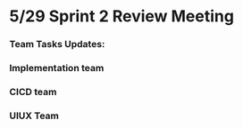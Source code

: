 # 5/29 Sprint 2 Review Meeting

### Team Tasks Updates:

### Implementation team

### CICD team

### UIUX Team



